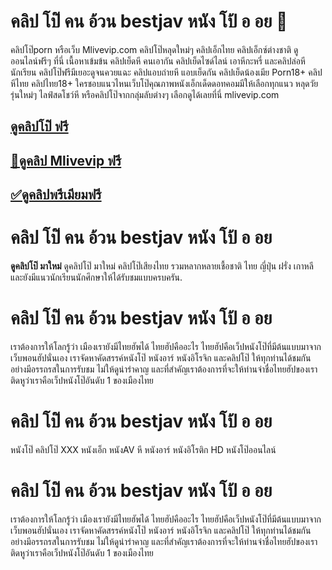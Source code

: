 # คลิป โป๊ คน อ้วน bestjav หนัง โป้ อ อย 🎰

คลิปโป๊porn หรือเว็บ Mlivevip.com คลิปโป๊หลุดใหม่ๆ คลิปเอ็กไทย คลิปเอ็กซ์ต่างชาติ ดูออนไลน์ฟรีๆ ที่นี่ เนื้อหาเข้มข้น คลิปเย็ดหี คนเอากัน คลิปเย็ดไซด์ไลน์ เอาหีกะหรี่ และคลิปล่อหีนักเรียน คลิปโป๊ฟรีมีเยอะดูจนควยแฉะ คลิปแอบถ่ายหี แอบเย็ดกัน คลิปเย็ดน้องเมีย Porn18+ คลิปหีไทย คลิปไทย18+ ใครชอบแนวไหนเว็บโป๊คุณภาพหนังเอ็กเด็ดดอทคอมมีให้เลือกทุกแนว หลุดวัยรุ่นใหม่ๆ ไลฟ์สดโชว์หี หรือคลิปโป๊จากกลุ่มลับต่างๆ เลือกดูได้เลยที่นี่ mlivevip.com 

## [ดูคลิปโป๊ ฟรี](https://warp.bz/clipxxfree)
## [🔰ดูคลิป Mlivevip ฟรี](https://warp.bz/clipxxfree)
## [✅ดูคลิปพรีเมียมฟรี](hhttps://warp.bz/clipxxfree)

# คลิป โป๊ คน อ้วน bestjav หนัง โป้ อ อย

<b>ดูคลิปโป๊ มาใหม่</b> ดูคลิปโป๊ มาใหม่ คลิปโป๊เสียงไทย รวมหลากหลายเชื้อชาติ ไทย ญี่ปุ่น ฝรั่ง เกาหลี และยังมีแนวนักเรียนนักศึกษาให้ได้รับชมแบบครบครัน.


# คลิป โป๊ คน อ้วน bestjav หนัง โป้ อ อย

เราต้องการให้โลกรู้ว่า เมืองเรายังมีไทยฮัพได้ ไทยฮัปคืออะไร ไทยฮัปคือเว็ปหนังโป๊ที่มีต้นแบบมาจากเว็บพอนฮัปนั่นเอง เราจัดหาคัดสรรค์หนังโป๊ หนังอาร์ หนังอิโรจิก และคลิปโป๊ ให้ทุกท่านได้ชมกันอย่างมีอรรถรสในการรับชม ไม่ให้ดูน่ารำคาญ และที่สำคัญเราต้องการที่จะให้ท่านจำชื่อไทยฮัปของเราติดหูว่าเราคือเว็ปหนังโป๊อันดับ 1 ของเมืองไทย

 
# คลิป โป๊ คน อ้วน bestjav หนัง โป้ อ อย

หนังโป๊ คลิปโป๊ XXX หนังเอ็ก หนังAV หี หนังอาร์ หนังอิโรติก HD หนังโป๊ออนไลน์


# คลิป โป๊ คน อ้วน bestjav หนัง โป้ อ อย

เราต้องการให้โลกรู้ว่า เมืองเรายังมีไทยฮัพได้ ไทยฮัปคืออะไร ไทยฮัปคือเว็ปหนังโป๊ที่มีต้นแบบมาจากเว็บพอนฮัปนั่นเอง เราจัดหาคัดสรรค์หนังโป๊ หนังอาร์ หนังอิโรจิก และคลิปโป๊ ให้ทุกท่านได้ชมกันอย่างมีอรรถรสในการรับชม ไม่ให้ดูน่ารำคาญ และที่สำคัญเราต้องการที่จะให้ท่านจำชื่อไทยฮัปของเราติดหูว่าเราคือเว็ปหนังโป๊อันดับ 1 ของเมืองไทย




